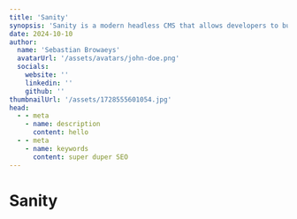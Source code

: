 ```yaml
---
title: 'Sanity'
synopsis: 'Sanity is a modern headless CMS that allows developers to build fast, optimized websites with ease.'
date: 2024-10-10
author:
  name: 'Sebastian Browaeys'
  avatarUrl: '/assets/avatars/john-doe.png'
  socials:
    website: ''
    linkedin: ''
    github: ''
thumbnailUrl: '/assets/1728555601054.jpg'
head:
  - - meta
    - name: description
      content: hello
  - - meta
    - name: keywords
      content: super duper SEO
---
```


# Sanity